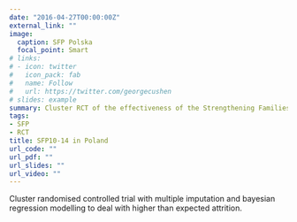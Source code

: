 ```yaml
---
date: "2016-04-27T00:00:00Z"
external_link: ""
image:
  caption: SFP Polska
  focal_point: Smart
# links:
# - icon: twitter
#   icon_pack: fab
#   name: Follow
#   url: https://twitter.com/georgecushen
# slides: example
summary: Cluster RCT of the effectiveness of the Strengthening Families Programme 10-14 in Poland
tags:
- SFP
- RCT
title: SFP10-14 in Poland
url_code: ""
url_pdf: ""
url_slides: ""
url_video: ""
---
```


Cluster randomised controlled trial with multiple imputation and bayesian regression modelling to deal with higher than expected attrition. 
